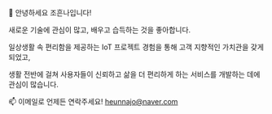 <!-- - 👋 안녕하세요 조흔나입니다!
- 👀 사용자 친화적인 백엔드 개발에 관심이 있습니다!
- 🌱 웹 개발의 기초부터 시작해 다양한 애플리케이션들을 개발해보며 개발 역량을 쌓아나가고 있습니다.
- 💞️ 하루 빨리 creative한 팀과 함께 일하기를 기다리고 있습니다!
- 📫 이메일로 언제든 연락주세요! heunnajo@naver.com -->

👋 안녕하세요 조흔나입니다!

새로운 기술에 관심이 많고, 배우고 습득하는 것을 좋아합니다. 

일상생활 속 편리함을 제공하는 IoT 프로젝트 경험을 통해 고객 지향적인 가치관을 갖게 되었고, 

생활 전반에 걸쳐 사용자들이 신뢰하고 삶을 더 편리하게 하는 서비스를 개발하는 데에 관심이 많습니다.

📫 이메일로 언제든 연락주세요! heunnajo@naver.com

<!---
heunnajo/heunnajo is a ✨ special ✨ repository because its `README.md` (this file) appears on your GitHub profile.
You can click the Preview link to take a look at your changes.
--->
